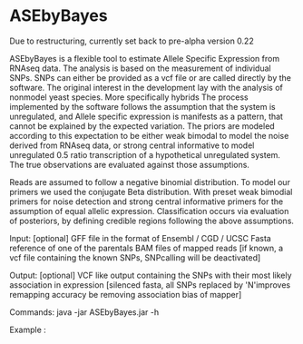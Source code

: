 # ASEbyBayes

Due to restructuring, currently set back to pre-alpha version 0.22

ASEbyBayes is a flexible tool to estimate Allele Specific Expression from RNAseq data.
The analysis is based on the measurement of individual SNPs. SNPs can either be provided as a vcf file or are called directly by the software. The original interest in the development lay with the analysis of nonmodel yeast species. More specifically hybrids 
The process implemented by the software follows the assumption that the system is unregulated, and Allele specific expression is manifests as a pattern, that cannot be explained by the expected variation. The priors are modeled according to this expectation to be either weak bimodal to model the noise derived from RNAseq data, or strong central informative to model unregulated 0.5 ratio transcription of a hypothetical unregulated system. The true observations are evaluated against those assumptions.

Reads are assumed to follow a negative binomial distribution. To model our primers we used the conjugate Beta distribution. With preset weak bimodial primers for noise detection and strong central informative primers for the assumption of equal allelic expression. Classification occurs via evaluation of posteriors, by defining credible regions following the above assumptions.

Input:  [optional]
GFF file in the format of Ensembl / CGD / UCSC
Fasta reference of one of the parentals
BAM files of mapped reads 
[if known,  a vcf file containing the known SNPs,  SNPcalling will be deactivated]

Output: [optional]
VCF like output containing the SNPs with their most likely association in expression
[silenced fasta,  all SNPs replaced by 'N'improves remapping accuracy be removing association bias of mapper]

Commands:
java -jar ASEbyBayes.jar -h 

Example :
